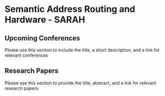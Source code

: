 # Semantic Address Routing and Hardware - SARAH

## Upcoming Conferences
Please use this section to include the title, a short description, and a link for relevant conferences

## Research Papers
Please use this section to provide the title, abstract, and a link for relevant research papers
